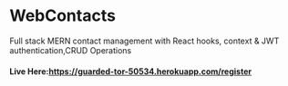 # WebContacts
Full stack MERN contact management with React hooks, context & JWT authentication,CRUD Operations

#### Live Here:https://guarded-tor-50534.herokuapp.com/register
